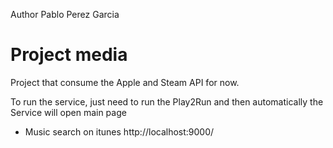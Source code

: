 Author  Pablo Perez Garcia 

# Project media

Project that consume the Apple and Steam API for now.

To run the service, just need to run the Play2Run and then automatically the Service will open main page

* Music search on itunes  http://localhost:9000/